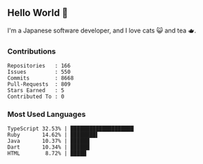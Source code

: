 ## Hello World 👋

I'm a Japanese software developer, and I love cats 😺 and tea 🫖.

### Contributions

    Repositories   : 166
    Issues         : 550
    Commits        : 8668
    Pull-Requests  : 809
    Stars Earned   : 5
    Contributed To : 0

### Most Used Languages

    TypeScript 32.53% | ████████████████████
    Ruby       14.62% | ████████▌
    Java       10.37% | ██████
    Dart       10.34% | ██████
    HTML        8.72% | █████
